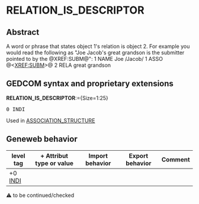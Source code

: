 ﻿# RELATION_IS_DESCRIPTOR
## Abstract
A word or phrase that states object 1's relation is object 2. For example you would read the following
as "Joe Jacob's great grandson is the submitter pointed to by the @XREF:SUBM@":
1 NAME Joe /Jacob/
1 ASSO @&lt;<a href=Ged.XREF_SUBM.md>XREF:SUBM</a>&gt;@
2 RELA great grandson


## GEDCOM syntax and proprietary extensions

**RELATION_IS_DESCRIPTOR**:={Size=1:25}
<pre>
0 INDI
</pre>
Used in <a href=Ged.ASSOCIATION_STRUCTURE.md>ASSOCIATION_STRUCTURE</a><br />


## Geneweb behavior

level tag  | + Attribut type or value | Import behavior | Export behavior  | Comment 
---------- | ------------- | :---------------: | :-----------------:| -----------
+0 <a href=Ged.GLOSSARY.md#indi>INDI</a> |  | | |

:warning: to be continued/checked


